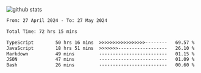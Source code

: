 
![github stats](https://github-readme-stats.vercel.app/api?username=realmahd1&show_icons=true&theme=codeSTACKr&hide_rank=true&count_private=true)

<!--START_SECTION:waka-->

```txt
From: 27 April 2024 - To: 27 May 2024

Total Time: 72 hrs 15 mins

TypeScript        50 hrs 16 mins  >>>>>>>>>>>>>>>>>--------   69.57 %
JavaScript        18 hrs 51 mins  >>>>>>>------------------   26.10 %
Markdown          49 mins         -------------------------   01.15 %
JSON              47 mins         -------------------------   01.09 %
Bash              26 mins         -------------------------   00.60 %
```

<!--END_SECTION:waka-->
